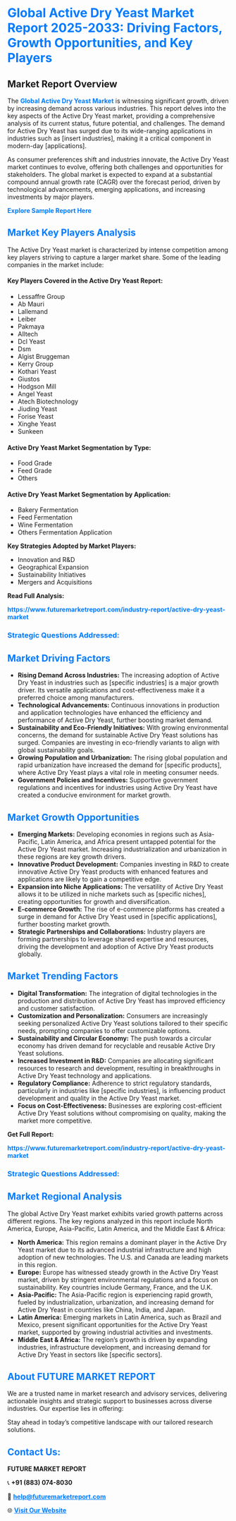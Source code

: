<h1 style="color: #007BFF;">Global Active Dry Yeast Market Report 2025-2033: Driving Factors, Growth Opportunities, and Key Players</h1>

<section id="overview">
<h2>Market Report Overview</h2>
<p>The <a href="https://www.futuremarketreport.com/industry-report/active-dry-yeast-market" style="color: #007BFF; text-decoration: none;"><strong>Global Active Dry Yeast Market</strong></a> is witnessing significant growth, driven by increasing demand across various industries. This report delves into the key aspects of the Active Dry Yeast market, providing a comprehensive analysis of its current status, future potential, and challenges. The demand for Active Dry Yeast has surged due to its wide-ranging applications in industries such as [insert industries], making it a critical component in modern-day [applications].</p>
<p>As consumer preferences shift and industries innovate, the Active Dry Yeast market continues to evolve, offering both challenges and opportunities for stakeholders. The global market is expected to expand at a substantial compound annual growth rate (CAGR) over the forecast period, driven by technological advancements, emerging applications, and increasing investments by major players.</p>
</section>

<section id="overview">
<p><a href="https://www.futuremarketreport.com/request-sample/reportId=30622" style="color: #007BFF; text-decoration: none;"><strong>Explore Sample Report Here</strong></a></p>
</section>

<section id="key-players">
<h2 style="color: #007BFF;">Market Key Players Analysis</h2>
<p>The Active Dry Yeast market is characterized by intense competition among key players striving to capture a larger market share. Some of the leading companies in the market include:</p>
<h4>Key Players Covered in the Active Dry Yeast Report:</h4>
<ul><li>Lessaffre Group</li><li>Ab Mauri</li><li>Lallemand</li><li>Leiber</li><li>Pakmaya</li><li>Alltech</li><li>Dcl Yeast</li><li>Dsm</li><li>Algist Bruggeman</li><li>Kerry Group</li><li>Kothari Yeast</li><li>Giustos</li><li>Hodgson Mill</li><li>Angel Yeast</li><li>Atech Biotechnology</li><li>Jiuding Yeast</li><li>Forise Yeast</li><li>Xinghe Yeast</li><li>Sunkeen</li></ul>
<h4>Active Dry Yeast Market Segmentation by Type:</h4>
<ul><li>Food Grade</li><li>Feed Grade</li><li>Others</li></ul>

<h4>Active Dry Yeast Market Segmentation by Application:</h4>
<ul><li>Bakery Fermentation</li><li>Feed Fermentation</li><li>Wine Fermentation</li><li>Others Fermentation Application</li></ul>
<p><strong>Key Strategies Adopted by Market Players:</strong></p>
<ul>
<li>Innovation and R&D</li>
<li>Geographical Expansion</li>
<li>Sustainability Initiatives</li>
<li>Mergers and Acquisitions</li>
</ul>
</section>

<section>
<p><strong>Read Full Analysis: </strong></p><a href="https://www.futuremarketreport.com/industry-report/active-dry-yeast-market" style="color: #007BFF; text-decoration: none;"><strong>https://www.futuremarketreport.com/industry-report/active-dry-yeast-market</strong></a>
<h3 style="color: #007BFF;">Strategic Questions Addressed:</h3>
</section>

<section id="driving-factors">
<h2 style="color: #007BFF;">Market Driving Factors</h2>
<ul>
<li><strong>Rising Demand Across Industries:</strong> The increasing adoption of Active Dry Yeast in industries such as [specific industries] is a major growth driver. Its versatile applications and cost-effectiveness make it a preferred choice among manufacturers.</li>
<li><strong>Technological Advancements:</strong> Continuous innovations in production and application technologies have enhanced the efficiency and performance of Active Dry Yeast, further boosting market demand.</li>
<li><strong>Sustainability and Eco-Friendly Initiatives:</strong> With growing environmental concerns, the demand for sustainable Active Dry Yeast solutions has surged. Companies are investing in eco-friendly variants to align with global sustainability goals.</li>
<li><strong>Growing Population and Urbanization:</strong> The rising global population and rapid urbanization have increased the demand for [specific products], where Active Dry Yeast plays a vital role in meeting consumer needs.</li>
<li><strong>Government Policies and Incentives:</strong> Supportive government regulations and incentives for industries using Active Dry Yeast have created a conducive environment for market growth.</li>
</ul>
</section>

<section id="growth-opportunities">
<h2 style="color: #007BFF;">Market Growth Opportunities</h2>
<ul>
<li><strong>Emerging Markets:</strong> Developing economies in regions such as Asia-Pacific, Latin America, and Africa present untapped potential for the Active Dry Yeast market. Increasing industrialization and urbanization in these regions are key growth drivers.</li>
<li><strong>Innovative Product Development:</strong> Companies investing in R&D to create innovative Active Dry Yeast products with enhanced features and applications are likely to gain a competitive edge.</li>
<li><strong>Expansion into Niche Applications:</strong> The versatility of Active Dry Yeast allows it to be utilized in niche markets such as [specific niches], creating opportunities for growth and diversification.</li>
<li><strong>E-commerce Growth:</strong> The rise of e-commerce platforms has created a surge in demand for Active Dry Yeast used in [specific applications], further boosting market growth.</li>
<li><strong>Strategic Partnerships and Collaborations:</strong> Industry players are forming partnerships to leverage shared expertise and resources, driving the development and adoption of Active Dry Yeast products globally.</li>
</ul>
</section>

<section id="trending-factors">
<h2 style="color: #007BFF;">Market Trending Factors</h2>
<ul>
<li><strong>Digital Transformation:</strong> The integration of digital technologies in the production and distribution of Active Dry Yeast has improved efficiency and customer satisfaction.</li>
<li><strong>Customization and Personalization:</strong> Consumers are increasingly seeking personalized Active Dry Yeast solutions tailored to their specific needs, prompting companies to offer customizable options.</li>
<li><strong>Sustainability and Circular Economy:</strong> The push towards a circular economy has driven demand for recyclable and reusable Active Dry Yeast solutions.</li>
<li><strong>Increased Investment in R&D:</strong> Companies are allocating significant resources to research and development, resulting in breakthroughs in Active Dry Yeast technology and applications.</li>
<li><strong>Regulatory Compliance:</strong> Adherence to strict regulatory standards, particularly in industries like [specific industries], is influencing product development and quality in the Active Dry Yeast market.</li>
<li><strong>Focus on Cost-Effectiveness:</strong> Businesses are exploring cost-efficient Active Dry Yeast solutions without compromising on quality, making the market more competitive.</li>
</ul>
</section>

<section>
<p><strong>Get Full Report: </strong></p><a href="https://www.futuremarketreport.com/industry-report/active-dry-yeast-market" style="color: #007BFF; text-decoration: none;"><strong>https://www.futuremarketreport.com/industry-report/active-dry-yeast-market</strong></a>
<h3 style="color: #007BFF;">Strategic Questions Addressed:</h3>
</section>


<section id="regional-analysis">
<h2 style="color: #007BFF;">Market Regional Analysis</h2>
<p>The global Active Dry Yeast market exhibits varied growth patterns across different regions. The key regions analyzed in this report include North America, Europe, Asia-Pacific, Latin America, and the Middle East & Africa:</p>
<ul>
<li><strong>North America:</strong> This region remains a dominant player in the Active Dry Yeast market due to its advanced industrial infrastructure and high adoption of new technologies. The U.S. and Canada are leading markets in this region.</li>
<li><strong>Europe:</strong> Europe has witnessed steady growth in the Active Dry Yeast market, driven by stringent environmental regulations and a focus on sustainability. Key countries include Germany, France, and the U.K.</li>
<li><strong>Asia-Pacific:</strong> The Asia-Pacific region is experiencing rapid growth, fueled by industrialization, urbanization, and increasing demand for Active Dry Yeast in countries like China, India, and Japan.</li>
<li><strong>Latin America:</strong> Emerging markets in Latin America, such as Brazil and Mexico, present significant opportunities for the Active Dry Yeast market, supported by growing industrial activities and investments.</li>
<li><strong>Middle East & Africa:</strong> The region’s growth is driven by expanding industries, infrastructure development, and increasing demand for Active Dry Yeast in sectors like [specific sectors].</li>
</ul>
</section>

<footer>
<h2 style="color: #007BFF;">About FUTURE MARKET REPORT</h2>
<p>We are a trusted name in market research and advisory services, delivering actionable insights and strategic support to businesses across diverse industries. Our expertise lies in offering:</p>

<p>Stay ahead in today’s competitive landscape with our tailored research solutions.</p>

<h2 style="color: #007BFF;">Contact Us:</h2>
<p><strong>FUTURE MARKET REPORT</strong></p>
<p>📞 <strong>+91 (883) 074-8030</strong></p>
<p>📧 <strong><a href="mailto:help@futuremarketreport.com" style="color: #007BFF;">help@futuremarketreport.com</a></strong></p>
<p>🌐 <strong><a href="https://www.futuremarketreport.com/" style="color: #007BFF;">Visit Our Website</a></strong></p>
</footer>